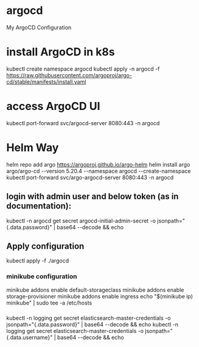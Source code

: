 # argocd
My ArgoCD Configuration


# install ArgoCD in k8s
kubectl create namespace argocd
kubectl apply -n argocd -f https://raw.githubusercontent.com/argoproj/argo-cd/stable/manifests/install.yaml

# access ArgoCD UI
kubectl port-forward svc/argocd-server 8080:443 -n argocd

# Helm Way
helm repo add argo https://argoproj.github.io/argo-helm
helm install argo argo/argo-cd --version 5.20.4 --namespace argocd --create-namespace
kubectl port-forward  svc/argo-argocd-server 8080:443 -n argocd


## login with admin user and below token (as in documentation):
kubectl -n argocd get secret argocd-initial-admin-secret -o jsonpath="{.data.password}" | base64 --decode && echo

## Apply configuration
kubectl apply -f ./argocd


 ### minikube configuration
minikube addons enable default-storageclass
minikube addons enable storage-provisioner
minikube addons enable ingress
echo "$(minikube ip) minikube" | sudo tee -a /etc/hosts

###
kubectl -n logging get secret elasticsearch-master-credentials -o jsonpath="{.data.password}" | base64 --decode && echo
kubectl -n logging get secret elasticsearch-master-credentials -o jsonpath="{.data.username}" | base64 --decode && echo